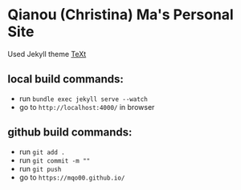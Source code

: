 # Qianou (Christina) Ma's Personal Site

Used Jekyll theme [TeXt](https://github.com/kitian616/jekyll-TeXt-theme)

## local build commands: 
- run `bundle exec jekyll serve --watch`
- go to `http://localhost:4000/` in browser
  
## github build commands:
- run `git add .`
- run `git commit -m ""`
- run `git push`
- go to `https://mqo00.github.io/`